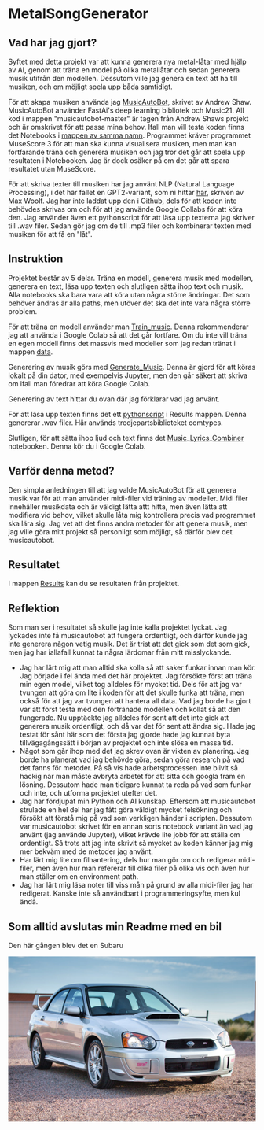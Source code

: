 # MetalSongGenerator

## Vad har jag gjort?
Syftet med detta projekt var att kunna generera nya metal-låtar med hjälp av AI, genom att träna en model på olika metallåtar och sedan generera musik utifrån den modellen. Dessutom ville jag genera en text att ha till musiken, och om möjligt spela upp båda samtidigt.

För att skapa musiken använda jag [MusicAutoBot](https://github.com/bearpelican/musicautobot), skrivet av Andrew Shaw. MusicAutoBot använder FastAi's deep learning bibliotek och Music21. All kod i mappen "musicautobot-master" är tagen från Andrew Shaws projekt och är omskrivet för att passa mina behov. Ifall man vill testa koden finns det Notebooks i [mappen av samma namn](Notebooks). Programmet kräver programmet MuseScore 3 för att man ska kunna visualisera musiken, men man kan fortfarande träna och generera musiken och jag tror det går att spela upp resultaten i Notebooken. Jag är dock osäker på om det går att spara resultatet utan MuseScore.

För att skriva texter till musiken har jag använt NLP (Natural Language Processing), i det här fallet en GPT2-variant, som ni hittar [här](https://colab.research.google.com/drive/1OG1HxBMdIMyWfc0qP2rz6tvQwtx9Gikn), skriven av Max Woolf. Jag har inte laddat upp den i Github, dels för att koden inte behövdes skrivas om och för att jag använde Google Collabs för att köra den. Jag använder även ett pythonscript för att läsa upp texterna jag skriver till .wav filer. Sedan gör jag om de till .mp3 filer och kombinerar texten med musiken för att få en "låt".

## Instruktion
Projektet består av 5 delar. Träna en modell, generera musik med modellen, generera en text, läsa upp texten och slutligen sätta ihop text och musik. Alla notebooks ska bara vara att köra utan några större ändringar. Det som behöver ändras är alla paths, men utöver det ska det inte vara några större problem.

För att träna en modell använder man [Train_music](Notebooks/Train_music.ipynb). Denna rekommenderar jag att använda i Google Colab så att det går fortfare.
Om du inte vill träna en egen modell finns det massvis med modeller som jag redan tränat i mappen [data](musicautobot-master/data/numpy).

Generering av musik görs med [Generate_Music](Notebooks/Generate_music.ipynb). Denna är gjord för att köras lokalt på din dator, med exempelvis Jupyter, men den går säkert att skriva om ifall man föredrar att köra Google Colab. 

Generering av text hittar du ovan där jag förklarar vad jag använt.

För att läsa upp texten finns det ett [pythonscript](Results/Lyrics/textreader.py) i Results mappen. Denna genererar .wav filer. Här används tredjepartsbiblioteket comtypes.

Slutligen, för att sätta ihop ljud och text finns det [Music_Lyrics_Combiner](Notebooks/Music_Lyrics_Combiner.ipynb) notebooken. Denna kör du i Google Colab.

## Varför denna metod?
Den simpla anledningen till att jag valde MusicAutoBot för att generera musik var för att man använder midi-filer vid träning av modeller. Midi filer innehåller musikdata och är väldigt lätta attt hitta, men även lätta att modifiera vid behov, vilket skulle låta mig kontrollera precis vad programmet ska lära sig. Jag vet att det finns andra metoder för att genera musik, men jag ville göra mitt projekt så personligt som möjligt, så därför blev det musicautobot.

## Resultatet
I mappen [Results](Results) kan du se resultaten från projektet. 

## Reflektion
Som man ser i resultatet så skulle jag inte kalla projektet lyckat. Jag lyckades inte få musicautobot att fungera ordentligt, och därför kunde jag inte generera någon vetig musik. Det är trist att det gick som det som gick, men jag har iallafall kunnat ta några lärdomar från mitt misslyckande.
* Jag har lärt mig att man alltid ska kolla så att saker funkar innan man kör. Jag började i fel ända med det här projektet. Jag försökte först att träna min egen model, vilket tog alldeles för mycket tid. Dels för att jag var tvungen att göra om lite i koden för att det skulle funka att träna, men också för att jag var tvungen att hantera all data. Vad jag borde ha gjort var att först testa med den förtränade modellen och kollat så att den fungerade. Nu upptäckte jag alldeles för sent att det inte gick att generera musik ordentligt, och då var det för sent att ändra sig. Hade jag testat för sånt här som det första jag gjorde hade jag kunnat byta tillvägagångssätt i början av projektet och inte slösa en massa tid. 
* Något som går ihop med det jag skrev ovan är vikten av planering. Jag borde ha planerat vad jag behövde göra, sedan göra research på vad det fanns för metoder. På så vis hade arbetsprocessen inte blivit så hackig när man måste avbryta arbetet för att sitta och googla fram en lösning. Dessutom hade man tidigare kunnat ta reda på vad som funkar och inte, och utforma projektet utefter det.
* Jag har fördjupat min Python och AI kunskap. Eftersom att musicautobot strulade en hel del har jag fått göra väldigt mycket felsökning och försökt att förstå mig på vad som verkligen händer i scripten. Dessutom var musicautobot skrivet för en annan sorts notebook variant än vad jag använt (jag använde Jupyter), vilket krävde lite jobb för att ställa om ordentligt. Så trots att jag inte skrivit så mycket av koden känner jag mig mer bekväm med de metoder jag använt.
* Har lärt mig lite om filhantering, dels hur man gör om och redigerar midi-filer, men även hur man refererar till olika filer på olika vis och även hur man ställer om en environment path.
* Jag har lärt mig läsa noter till viss mån på grund av alla midi-filer jag har redigerat. Kanske inte så användbart i programmeringsyfte, men kul ändå. 

## Som alltid avslutas min Readme med en bil
Den här gången blev det en Subaru

![](Subaru_WRX.jpg)

